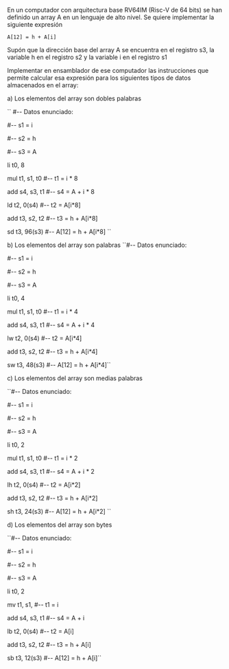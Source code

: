 En un computador con arquitectura base RV64IM (Risc-V de 64 bits) se han definido un array A en un lenguaje de alto nivel. Se quiere implementar la siguiente expresión

``A[12] = h + A[i]``

Supón que la dirección base del array A se encuentra en el registro s3, la variable h en el registro s2 y la variable i en el registro s1

Implementar en ensamblador de ese computador las instrucciones que permite calcular esa expresión para los siguientes tipos de datos almacenados en el array:

a) Los elementos del array son dobles palabras

``
#-- Datos enunciado: 

#-- s1 = i

#-- s2 = h

#-- s3 = A

li t0, 8

mul t1, s1, t0  #-- t1 = i * 8

add s4, s3, t1  #-- s4 = A + i * 8

ld t2, 0(s4)    #-- t2 = A[i*8]

add t3, s2, t2  #-- t3 = h + A[i*8]

sd t3, 96(s3)   #-- A[12] = h + A[i*8]
``

b) Los elementos del array son palabras
``#-- Datos enunciado: 

#-- s1 = i

#-- s2 = h

#-- s3 = A

li t0, 4

mul t1, s1, t0  #-- t1 = i * 4

add s4, s3, t1  #-- s4 = A + i * 4

lw t2, 0(s4)    #-- t2 = A[i*4]

add t3, s2, t2  #-- t3 = h + A[i*4]

sw t3, 48(s3)   #-- A[12] = h + A[i*4]``

c) Los elementos del array son medias palabras

``#-- Datos enunciado: 

#-- s1 = i

#-- s2 = h

#-- s3 = A

li t0, 2

mul t1, s1, t0  #-- t1 = i * 2

add s4, s3, t1  #-- s4 = A + i * 2

lh t2, 0(s4)    #-- t2 = A[i*2]

add t3, s2, t2  #-- t3 = h + A[i*2]

sh t3, 24(s3)   #-- A[12] = h + A[i*2]
``

d) Los elementos del array son bytes

``#-- Datos enunciado: 

#-- s1 = i

#-- s2 = h

#-- s3 = A

li t0, 2

mv t1, s1,      #-- t1 = i

add s4, s3, t1  #-- s4 = A + i

lb t2, 0(s4)    #-- t2 = A[i]

add t3, s2, t2  #-- t3 = h + A[i]

sb t3, 12(s3)   #-- A[12] = h + A[i]``
